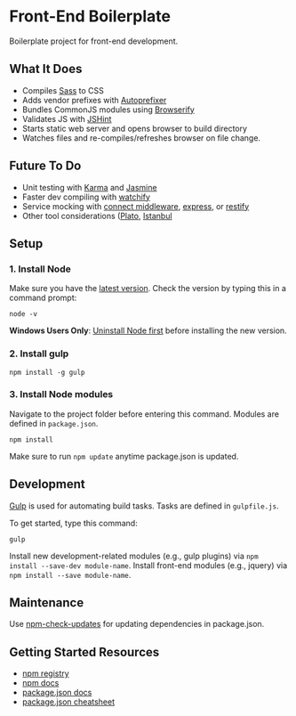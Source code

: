 # Front-End Boilerplate

Boilerplate project for front-end development.

## What It Does

- Compiles [Sass](http://sass-lang.com/) to CSS
- Adds vendor prefixes with [Autoprefixer](https://github.com/ai/autoprefixer)
- Bundles CommonJS modules using [Browserify](http://browserify.org/)
- Validates JS with [JSHint](http://jshint.com/)
- Starts static web server and opens browser to build directory
- Watches files and re-compiles/refreshes browser on file change.

## Future To Do

- Unit testing with [Karma](http://karma-runner.github.io/) and [Jasmine](http://jasmine.github.io/)
- Faster dev compiling with [watchify](https://github.com/substack/watchify)
- Service mocking with [connect middleware](http://www.senchalabs.org/connect/), [express](http://expressjs.com/), or [restify](http://mcavage.me/node-restify/)
- Other tool considerations ([Plato](https://github.com/es-analysis/plato), [Istanbul](https://github.com/es-analysis/plato)

## Setup

### 1. Install Node

Make sure you have the [latest version](http://nodejs.org/). Check the version by typing this in a command prompt:

    node -v

**Windows Users Only**: [Uninstall Node first](http://stackoverflow.com/questions/20711240/how-to-completely-remove-node-js-from-windows) before installing the new version.


### 2. Install gulp

    npm install -g gulp

### 3. Install Node modules

Navigate to the project folder before entering this command. Modules are defined in `package.json`.

    npm install

Make sure to run `npm update` anytime package.json is updated.

## Development

[Gulp](http://gulpjs.com/) is used for automating build tasks. Tasks are defined in `gulpfile.js`.

To get started, type this command:

    gulp

Install new development-related modules (e.g., gulp plugins) via `npm install --save-dev module-name`. Install front-end modules (e.g., jquery) via `npm install --save module-name`.

## Maintenance

Use [npm-check-updates](https://github.com/tjunnone/npm-check-updates) for updating dependencies in package.json.

## Getting Started Resources

- [npm registry](https://www.npmjs.org/)
- [npm docs](https://www.npmjs.org/doc/)
- [package.json docs](https://www.npmjs.org/doc/json.html)
- [package.json cheatsheet](http://package.json.nodejitsu.com/)